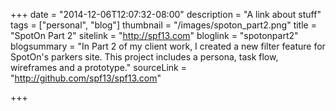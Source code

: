 +++
date = "2014-12-06T12:07:32-08:00"
description = "A link about stuff"
tags = ["personal", "blog"]
thumbnail = "/images/spoton_part2.png"
title = "SpotOn Part 2"
sitelink = "http://spf13.com"
bloglink = "spotonpart2"
blogsummary = "In Part 2 of my client work, I created a new filter feature for SpotOn's parkers site. This project includes a persona, task flow, wireframes and a prototype."
sourceLink = "http://github.com/spf13/spf13.com"

+++


